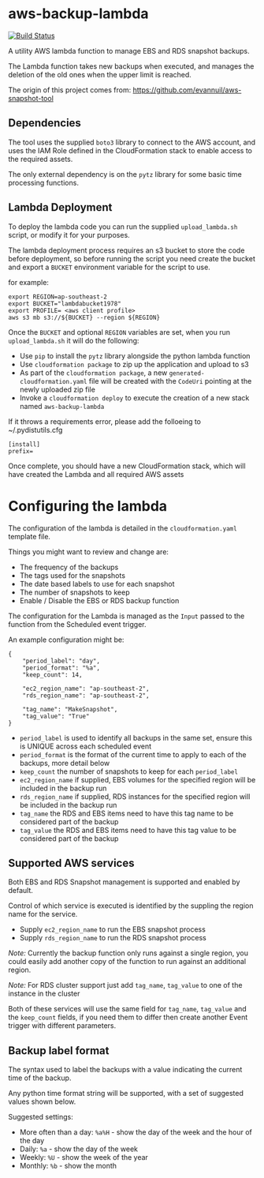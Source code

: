 aws-backup-lambda
=================

[![Build Status](https://travis-ci.org/cevoaustralia/aws-backup-lambda.svg?branch=master)](https://travis-ci.org/cevoaustralia/aws-backup-lambda)

A utility AWS lambda function to manage EBS and RDS snapshot backups.

 The Lambda function takes new backups when executed, and manages the deletion of the old ones when the upper limit is reached.

The origin of this project comes from: https://github.com/evannuil/aws-snapshot-tool

## Dependencies

The tool uses the supplied `boto3` library to connect to the AWS account, and uses the IAM Role defined in the CloudFormation stack to enable access to the required assets.

The only external dependency is on the `pytz` library for some basic time processing functions.

## Lambda Deployment

To deploy the lambda code you can run the supplied `upload_lambda.sh` script, or modify it for your purposes.

The lambda deployment process requires an s3 bucket to store the code before deployment, so before running the script you need create the bucket and export a `BUCKET` environment variable for the script to use.

for example:

```
export REGION=ap-southeast-2
export BUCKET="lambdabucket1978"
export PROFILE= <aws client profile>
aws s3 mb s3://${BUCKET} --region ${REGION}
```

Once the `BUCKET` and optional `REGION` variables are set, when you run `upload_lambda.sh` it will do the following:

* Use `pip` to install the `pytz` library alongside the python lambda function
* Use `cloudformation package` to zip up the application and upload to s3
* As part of the `cloudformation package`, a new `generated-cloudformation.yaml` file will be created with the `CodeUri` pointing at the newly uploaded zip file
* Invoke a `cloudformation deploy` to execute the creation of a new stack named `aws-backup-lambda`


If it throws a requirements error, please add the folloeing to ~/.pydistutils.cfg

```
[install]
prefix=
```

Once complete, you should have a new CloudFormation stack, which will have created the Lambda and all required AWS assets

# Configuring the lambda

The configuration of the lambda is detailed in the `cloudformation.yaml` template file.  

Things you might want to review and change are:

* The frequency of the backups
* The tags used for the snapshots
* The date based labels to use for each snapshot
* The number of snapshots to keep
* Enable / Disable the EBS or RDS backup function

The configuration for the Lambda is managed as the `Input` passed to the function from the Scheduled event trigger.

An example configuration might be:

```
{
    "period_label": "day",
    "period_format": "%a",
    "keep_count": 14,

    "ec2_region_name": "ap-southeast-2",
    "rds_region_name": "ap-southeast-2",

    "tag_name": "MakeSnapshot",
    "tag_value": "True"
}
```

* `period_label` is used to identify all backups in the same set, ensure this is UNIQUE across each scheduled event
* `period_format` is the format of the current time to apply to each of the backups, more detail below
* `keep_count` the number of snapshots to keep for each `period_label`
* `ec2_region_name` if supplied, EBS volumes for the specified region will be included in the backup run
* `rds_region_name` if supplied, RDS instances for the specified region will be included in the backup run
* `tag_name` the RDS and EBS items need to have this tag name to be considered part of the backup
* `tag_value` the RDS and EBS items need to have this tag value to be considered part of the backup


## Supported AWS services

Both EBS and RDS Snapshot management is supported and enabled by default.

Control of which service is executed is identified by the suppling the region name for the service.

 * Supply `ec2_region_name` to run the EBS snapshot process
 * Supply `rds_region_name` to run the RDS snapshot process

*Note:* Currently the backup function only runs against a single region, you could easily add another copy of the function to run against an additional region.

*Note:* For RDS cluster support just add `tag_name`, `tag_value` to one of the instance in the cluster

Both of these services will use the same field for `tag_name`, `tag_value` and the `keep_count` fields, if you need them to differ then create another Event trigger with different parameters.


## Backup label format

The syntax used to label the backups with a value indicating the current time of the backup.

Any python time format string will be supported, with a set of suggested values shown below.

Suggested settings:

 * More often than a day: `%a%H` - show the day of the week and the hour of the day
 * Daily: `%a` - show the day of the week
 * Weekly: `%U` - show the week of the year
 * Monthly: `%b` - show the month
